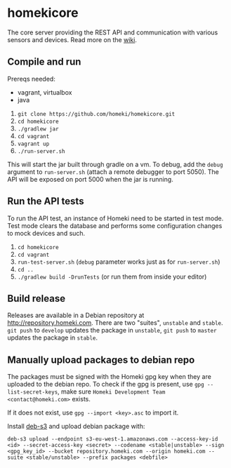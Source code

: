 # homekicore

The core server providing the REST API and communication with various sensors and devices.
Read more on the [wiki](../../wiki).

## Compile and run

Prereqs needed:
 * vagrant, virtualbox
 * java

1. `git clone https://github.com/homeki/homekicore.git`
2. `cd homekicore`
3. `./gradlew jar`
4. `cd vagrant`
5. `vagrant up`
6. `./run-server.sh`

This will start the jar built through gradle on a vm. To debug, add the `debug` argument to `run-server.sh`
(attach a remote debugger to port 5050). The API will be exposed on port 5000 when the jar is running.

## Run the API tests

To run the API test, an instance of Homeki need to be started in test mode. Test mode clears
the database and performs some configuration changes to mock devices and such.

1. `cd homekicore`
2. `cd vagrant`
3. `run-test-server.sh` (`debug` parameter works just as for `run-server.sh`)
4. `cd ..`
5. `./gradlew build -DrunTests` (or run them from inside your editor)

## Build release

Releases are available in a Debian repository at http://repository.homeki.com. There are two "suites", `unstable` and `stable`. `git push` to `develop` updates the package in `unstable`, `git push` to `master` updates the package in `stable`.

## Manually upload packages to debian repo

The packages must be signed with the Homeki gpg key when they are uploaded to the
debian repo. To check if the gpg is present, use `gpg --list-secret-keys`, make sure
`Homeki Development Team <contact@homeki.com>` exists.

If it does not exist, use `gpg --import <key>.asc` to import it.

Install [deb-s3](https://github.com/krobertson/deb-s3) and upload debian package with:

```
deb-s3 upload --endpoint s3-eu-west-1.amazonaws.com --access-key-id <id> --secret-access-key <secret> --codename <stable|unstable> --sign <gpg_key_id> --bucket repository.homeki.com --origin homeki.com --suite <stable/unstable> --prefix packages <debfile>
```
